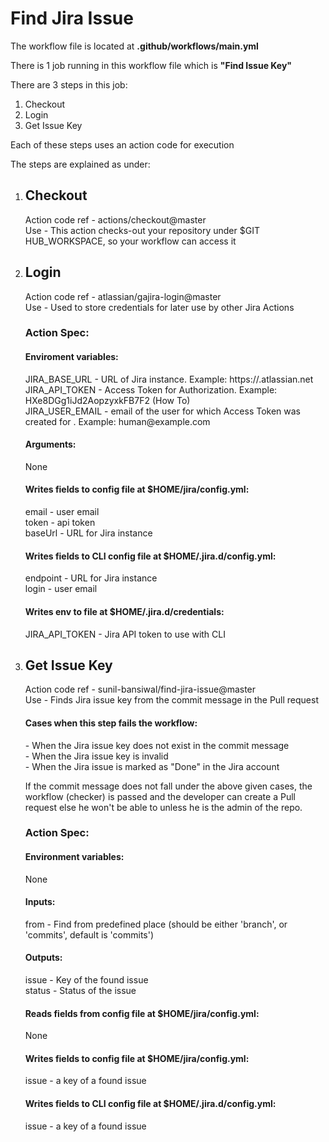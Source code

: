 # Find Jira Issue

<p>The workflow file is located at <strong>.github/workflows/main.yml</strong></p>

<p>There is 1 job running in this workflow file which is <strong>"Find Issue Key"</strong></p>

<p>There are 3 steps in this job:</p>

<ol>
   <li>Checkout</li>
   <li>Login</li>
   <li>Get Issue Key</li>
</ol>

<p>Each of these steps uses an action code for execution</p>

<p>The steps are explained as under:</p>
<ol>
   <li><h2>Checkout</h2>
   <p>Action code ref - actions/checkout@master<br />
   Use - This action checks-out your repository under $GIT HUB_WORKSPACE, so your workflow can access it<br />
   </p>
   </li>   
   
  <li><h2>Login</h2>
   <p>Action code ref - atlassian/gajira-login@master<br />
   Use - Used to store credentials for later use by other Jira Actions<br />
   <h3>Action Spec:</h3>
   
   <h4>Enviroment variables:</h4>
   JIRA_BASE_URL - URL of Jira instance. Example: https://<yourdomain>.atlassian.net<br />
   JIRA_API_TOKEN - Access Token for Authorization. Example: HXe8DGg1iJd2AopzyxkFB7F2 (How To)<br />
   JIRA_USER_EMAIL - email of the user for which Access Token was created for . Example: human@example.com<br />

   <h4>Arguments:</h4>
   None<br />

   <h4>Writes fields to config file at $HOME/jira/config.yml:</h4>
   email - user email<br />
   token - api token<br />
   baseUrl - URL for Jira instance<br />

   <h4>Writes fields to CLI config file at $HOME/.jira.d/config.yml:</h4>
   endpoint - URL for Jira instance<br />
   login - user email<br />

   <h4>Writes env to file at $HOME/.jira.d/credentials:</h4>
   JIRA_API_TOKEN - Jira API token to use with CLI<br /></p>
   </li>
  
 <li><h2>Get Issue Key</h2>
   <p>Action code ref - sunil-bansiwal/find-jira-issue@master<br />
   Use - Finds Jira issue key from the commit message in the Pull request<br />
   
   <h4>Cases when this step fails the workflow:</h4>
   - When the Jira issue key does not exist in the commit message<br />
   - When the Jira issue key is invalid<br />
   - When the Jira issue is marked as "Done" in the Jira account<br />
   
   If the commit message does not fall under the above given cases, the workflow (checker) is passed and the developer can        create a Pull request else he won't be able to unless he is the admin of the repo.<br />
   <h3>Action Spec:</h3>
   
   <h4>Environment variables:</h4>
   None
   
   <h4>Inputs:</h4>
   from - Find from predefined place (should be either 'branch', or 'commits', default is 'commits')<br />

   <h4>Outputs:</h4>
   issue - Key of the found issue<br />
   status - Status of the issue<br />
   
   <h4>Reads fields from config file at $HOME/jira/config.yml:</h4>
   None<br />

   <h4>Writes fields to config file at $HOME/jira/config.yml:</h4>
   issue - a key of a found issue<br />
   
   <h4>Writes fields to CLI config file at $HOME/.jira.d/config.yml:</h4>
   issue - a key of a found issue<br />
   </p>
   </li>
  
